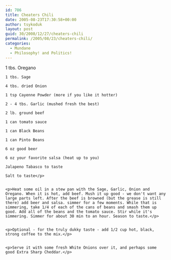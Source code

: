 ```yaml
---
id: 786
title: Cheaters Chili
date: 2005-08-23T17:30:58+00:00
author: tsykoduk
layout: post
guid: 30/2008/12/27/cheaters-chili
permalink: /2005/08/23/cheaters-chili/
categories:
  - Mundane
  - Philosophy! and Politics!
---
```

<p>1 tbs. Oregano

	1 tbs. Sage

	4 tbs. dried Onion

	1 tsp Cayenne Powder (more if you like it hotter)

	2 - 4 tbs. Garlic (mushed fresh the best)

	2 lb. ground beef

	1 can tomato sauce

	1 can Black Beans

	1 can Pinto Beans

	6 oz good beer

	6 oz your favorite salsa (heat up to you)

	Jalapeno Tabasco to taste

	Salt to taste</p>


	<p>Heat some oil in a stew pan with the Sage, Garlic, Onion and Oregano. When it is hot, add beef. Mush it up good - we don't want any large parts left. After the beef is browned (but the grease is still there) add beer and salsa. simmer for a few moments. While that is simmering, take 1/4 of each of the cans of beans and smash them up good. Add all of the beans and the tomato sauce. Stir while it's simmering. Simmer for about 30 min to an hour. Season to taste.</p>


	<p>Optional - for the truly dukky taste - add 1/2 cup hot, black, strong coffee to the mix.</p>


	<p>Serve it with some fresh White Onions over it, and perhaps some good Extra Sharp Cheddar.</p>